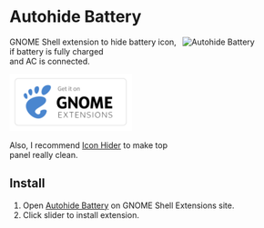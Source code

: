 # Autohide Battery

<img src="http://ai.github.io/autohide-battery/screenshot.png"
     alt="Autohide Battery" width="200" height="200" align="right" />

GNOME Shell extension to hide battery icon, if battery is fully charged
and AC is connected.

[<img src="https://raw.githubusercontent.com/andyholmes/gnome-shell-extensions-badge/master/get-it-on-ego.svg?sanitize=true" height="100">](https://extensions.gnome.org/extension/1475/battery-time/)

Also, I recommend [Icon Hider] to make top panel really clean.

[Icon Hider]: https://extensions.gnome.org/extension/351/icon-hider/
[Antisocial Menu]: https://extensions.gnome.org/extension/547/antisocial-menu/

## Install

1. Open [Autohide Battery] on GNOME Shell Extensions site.
2. Click slider to install extension.

[Autohide Battery]: https://extensions.gnome.org/extension/595/autohide-battery/
